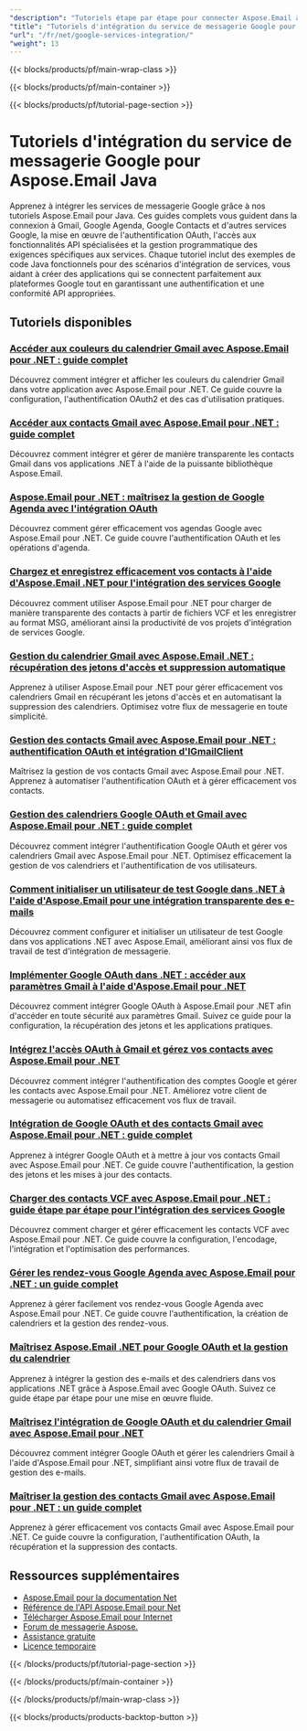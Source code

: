 ```yaml
---
"description": "Tutoriels étape par étape pour connecter Aspose.Email à Gmail, Google Agenda, Google Contacts et d'autres services Google dans les applications Java."
"title": "Tutoriels d'intégration du service de messagerie Google pour Aspose.Email Java"
"url": "/fr/net/google-services-integration/"
"weight": 13
---
```


{{< blocks/products/pf/main-wrap-class >}}

{{< blocks/products/pf/main-container >}}

{{< blocks/products/pf/tutorial-page-section >}}
# Tutoriels d'intégration du service de messagerie Google pour Aspose.Email Java

Apprenez à intégrer les services de messagerie Google grâce à nos tutoriels Aspose.Email pour Java. Ces guides complets vous guident dans la connexion à Gmail, Google Agenda, Google Contacts et d'autres services Google, la mise en œuvre de l'authentification OAuth, l'accès aux fonctionnalités API spécialisées et la gestion programmatique des exigences spécifiques aux services. Chaque tutoriel inclut des exemples de code Java fonctionnels pour des scénarios d'intégration de services, vous aidant à créer des applications qui se connectent parfaitement aux plateformes Google tout en garantissant une authentification et une conformité API appropriées.

## Tutoriels disponibles

### [Accéder aux couleurs du calendrier Gmail avec Aspose.Email pour .NET : guide complet](./access-gmail-calendar-colors-aspose-email-dotnet/)
Découvrez comment intégrer et afficher les couleurs du calendrier Gmail dans votre application avec Aspose.Email pour .NET. Ce guide couvre la configuration, l'authentification OAuth2 et des cas d'utilisation pratiques.

### [Accéder aux contacts Gmail avec Aspose.Email pour .NET : guide complet](./access-gmail-contacts-aspose-email-dotnet/)
Découvrez comment intégrer et gérer de manière transparente les contacts Gmail dans vos applications .NET à l'aide de la puissante bibliothèque Aspose.Email.

### [Aspose.Email pour .NET : maîtrisez la gestion de Google Agenda avec l'intégration OAuth](./aspose-email-net-google-oauth-calendar-management/)
Découvrez comment gérer efficacement vos agendas Google avec Aspose.Email pour .NET. Ce guide couvre l'authentification OAuth et les opérations d'agenda.

### [Chargez et enregistrez efficacement vos contacts à l'aide d'Aspose.Email .NET pour l'intégration des services Google](./load-save-contacts-aspose-email-net/)
Découvrez comment utiliser Aspose.Email pour .NET pour charger de manière transparente des contacts à partir de fichiers VCF et les enregistrer au format MSG, améliorant ainsi la productivité de vos projets d'intégration de services Google.

### [Gestion du calendrier Gmail avec Aspose.Email .NET : récupération des jetons d'accès et suppression automatique](./gmail-management-access-token-calendar-deletion-aspose-email-net/)
Apprenez à utiliser Aspose.Email pour .NET pour gérer efficacement vos calendriers Gmail en récupérant les jetons d'accès et en automatisant la suppression des calendriers. Optimisez votre flux de messagerie en toute simplicité.

### [Gestion des contacts Gmail avec Aspose.Email pour .NET : authentification OAuth et intégration d'IGmailClient](./mastering-gmail-contact-management-aspose-email-net/)
Maîtrisez la gestion de vos contacts Gmail avec Aspose.Email pour .NET. Apprenez à automatiser l'authentification OAuth et à gérer efficacement vos contacts.

### [Gestion des calendriers Google OAuth et Gmail avec Aspose.Email pour .NET : guide complet](./google-oauth-gmail-calendar-management-aspose-email-dotnet/)
Découvrez comment intégrer l'authentification Google OAuth et gérer vos calendriers Gmail avec Aspose.Email pour .NET. Optimisez efficacement la gestion de vos calendriers et l'authentification de vos utilisateurs.

### [Comment initialiser un utilisateur de test Google dans .NET à l'aide d'Aspose.Email pour une intégration transparente des e-mails](./initialize-google-test-user-dotnet-aspose-email/)
Découvrez comment configurer et initialiser un utilisateur de test Google dans vos applications .NET avec Aspose.Email, améliorant ainsi vos flux de travail de test d'intégration de messagerie.

### [Implémenter Google OAuth dans .NET : accéder aux paramètres Gmail à l'aide d'Aspose.Email pour .NET](./google-oauth-aspose-email-net-access-gmail-settings/)
Découvrez comment intégrer Google OAuth à Aspose.Email pour .NET afin d'accéder en toute sécurité aux paramètres Gmail. Suivez ce guide pour la configuration, la récupération des jetons et les applications pratiques.

### [Intégrez l'accès OAuth à Gmail et gérez vos contacts avec Aspose.Email pour .NET](./oauth-gmail-access-contact-management-aspose-email-net/)
Découvrez comment intégrer l'authentification des comptes Google et gérer les contacts avec Aspose.Email pour .NET. Améliorez votre client de messagerie ou automatisez efficacement vos flux de travail.

### [Intégration de Google OAuth et des contacts Gmail avec Aspose.Email pour .NET : guide complet](./google-oauth-gmail-contacts-aspose-email-net/)
Apprenez à intégrer Google OAuth et à mettre à jour vos contacts Gmail avec Aspose.Email pour .NET. Ce guide couvre l'authentification, la gestion des jetons et les mises à jour des contacts.

### [Charger des contacts VCF avec Aspose.Email pour .NET : guide étape par étape pour l'intégration des services Google](./load-vcf-contacts-aspose-email-net-guide/)
Découvrez comment charger et gérer efficacement les contacts VCF avec Aspose.Email pour .NET. Ce guide couvre la configuration, l'encodage, l'intégration et l'optimisation des performances.

### [Gérer les rendez-vous Google Agenda avec Aspose.Email pour .NET : un guide complet](./manage-google-calendar-aspose-email-dotnet/)
Apprenez à gérer facilement vos rendez-vous Google Agenda avec Aspose.Email pour .NET. Ce guide couvre l'authentification, la création de calendriers et la gestion des rendez-vous.

### [Maîtrisez Aspose.Email .NET pour Google OAuth et la gestion du calendrier](./master-aspose-email-net-google-oauth-calendar-management/)
Apprenez à intégrer la gestion des e-mails et des calendriers dans vos applications .NET grâce à Aspose.Email avec Google OAuth. Suivez ce guide étape par étape pour une mise en œuvre fluide.

### [Maîtrisez l'intégration de Google OAuth et du calendrier Gmail avec Aspose.Email pour .NET](./master-google-oauth-gmail-calendar-aspose-email-net/)
Découvrez comment intégrer Google OAuth et gérer les calendriers Gmail à l'aide d'Aspose.Email pour .NET, simplifiant ainsi votre flux de travail de gestion des e-mails.

### [Maîtriser la gestion des contacts Gmail avec Aspose.Email pour .NET : un guide complet](./gmail-contacts-management-aspose-email-net/)
Apprenez à gérer efficacement vos contacts Gmail avec Aspose.Email pour .NET. Ce guide couvre la configuration, l'authentification OAuth, la récupération et la suppression des contacts.

## Ressources supplémentaires

- [Aspose.Email pour la documentation Net](https://docs.aspose.com/email/net/)
- [Référence de l'API Aspose.Email pour Net](https://reference.aspose.com/email/net/)
- [Télécharger Aspose.Email pour Internet](https://releases.aspose.com/email/net/)
- [Forum de messagerie Aspose.](https://forum.aspose.com/c/email)
- [Assistance gratuite](https://forum.aspose.com/)
- [Licence temporaire](https://purchase.aspose.com/temporary-license/)

{{< /blocks/products/pf/tutorial-page-section >}}

{{< /blocks/products/pf/main-container >}}

{{< /blocks/products/pf/main-wrap-class >}}

{{< blocks/products/products-backtop-button >}}